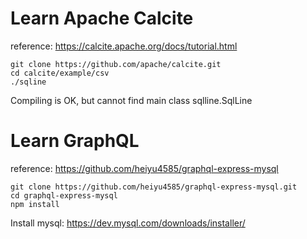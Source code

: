 # Learn Apache Calcite
reference: https://calcite.apache.org/docs/tutorial.html

```shell
git clone https://github.com/apache/calcite.git
cd calcite/example/csv
./sqline
```
Compiling is OK, but cannot find main class sqlline.SqlLine

# Learn GraphQL
reference: https://github.com/heiyu4585/graphql-express-mysql
```shell
git clone https://github.com/heiyu4585/graphql-express-mysql.git
cd graphql-express-mysql
npm install
```

Install mysql:
https://dev.mysql.com/downloads/installer/
